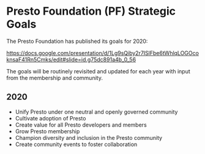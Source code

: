 # Presto Foundation (PF) Strategic Goals 

The Presto Foundation has published its goals for 2020:

https://docs.google.com/presentation/d/1Lg9sQiby2r7ISlFbe6tWhlqLOGOcoknsaF41Rn5Cmks/edit#slide=id.g75dc891a4b_0_56

The goals will be routinely revisited and updated for each year with input from the membership and community.

## 2020

* Unify Presto under one neutral and openly governed community
* Cultivate adoption of Presto
* Create value for all Presto developers and members
* Grow Presto membership 
* Champion diversity and inclusion in the Presto community
* Create community events to foster collaboration
